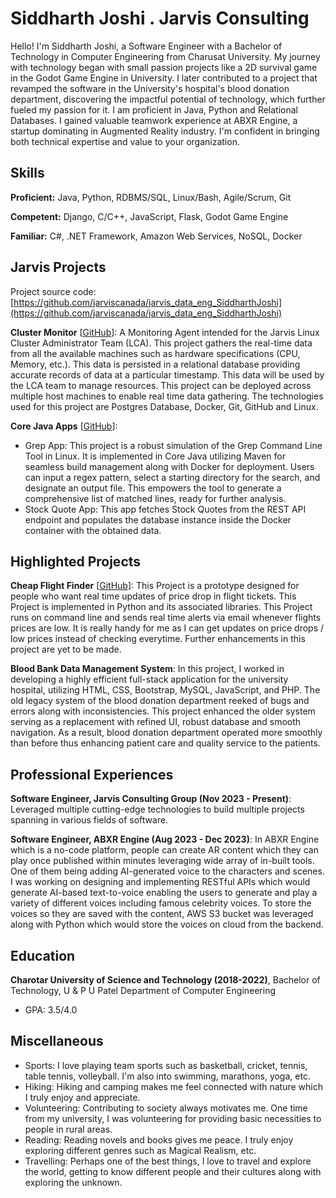 # Siddharth Joshi . Jarvis Consulting

Hello! I'm Siddharth Joshi, a Software Engineer with a Bachelor of Technology in Computer Engineering from Charusat University. My journey with technology began with small passion projects like a 2D survival game in the Godot Game Engine in University. I later contributed to a project that revamped the software in the University's hospital's blood donation department, discovering the impactful potential of technology, which further fueled my passion for it. I am proficient in Java, Python and Relational Databases. I gained valuable teamwork experience at ABXR Engine, a startup dominating in Augmented Reality industry. I'm confident in bringing both technical expertise and value to your organization.

## Skills

**Proficient:** Java, Python, RDBMS/SQL, Linux/Bash, Agile/Scrum, Git

**Competent:** Django, C/C++, JavaScript, Flask, Godot Game Engine

**Familiar:** C#, .NET Framework, Amazon Web Services, NoSQL, Docker

## Jarvis Projects

Project source code: [https://github.com/jarviscanada/jarvis_data_eng_SiddharthJoshi](https://github.com/jarviscanada/jarvis_data_eng_SiddharthJoshi)


**Cluster Monitor** [[GitHub](https://github.com/jarviscanada/jarvis_data_eng_SiddharthJoshi/tree/master/linux_sql)]: A Monitoring Agent intended for the Jarvis Linux Cluster Administrator Team (LCA). This project gathers the real-time data from all the available machines such as hardware specifications (CPU, Memory, etc.). This data is persisted in a relational database providing accurate records of data at a particular timestamp. This data will be used by the LCA team to manage resources. This project can be deployed across multiple host machines to enable real time data gathering. The technologies used for this project are Postgres Database, Docker, Git, GitHub and Linux.

**Core Java Apps** [[GitHub](https://github.com/jarviscanada/jarvis_data_eng_SiddharthJoshi/tree/master/core_java)]:
      
  - Grep App: This project is a robust simulation of the Grep Command Line Tool in Linux. It is implemented in Core Java utilizing Maven for seamless build management along with Docker for deployment. Users can input a regex pattern, select a starting directory for the search, and designate an output file. This empowers the tool to generate a comprehensive list of matched lines, ready for further analysis.
  - Stock Quote App: This app fetches Stock Quotes from the REST API endpoint and populates the database instance inside the Docker container with the obtained data.


## Highlighted Projects
**Cheap Flight Finder** [[GitHub](https://github.com/Clandoor/CheapFlightFinder)]: This Project is a prototype designed for people who want real time updates of price drop in flight tickets. This Project is implemented in Python and its associated libraries. This Project runs on command line and sends real time alerts via email whenever flights prices are low. It is really handy for me as I can get updates on price drops / low prices instead of checking everytime. Further enhancements in this project are yet to be made.

**Blood Bank Data Management System**: In this project, I worked in developing a highly efficient full-stack application for the university hospital, utilizing HTML, CSS, Bootstrap, MySQL, JavaScript, and PHP. The old legacy system of the blood donation department reeked of bugs and errors along with inconsistencies. This project enhanced the older system serving as a replacement with refined UI, robust database and smooth navigation. As a result, blood donation department operated more smoothly than before thus enhancing patient care and quality service to the patients.


## Professional Experiences

**Software Engineer, Jarvis Consulting Group (Nov 2023 - Present)**: Leveraged multiple cutting-edge technologies to build multiple projects spanning in various fields of software.

**Software Engineer, ABXR Engine (Aug 2023 - Dec 2023)**: In ABXR Engine which is a no-code platform, people can create AR content which they can play once published within minutes leveraging wide array of in-built tools. One of them being adding AI-generated voice to the characters and scenes. I was working on designing and implementing RESTful APIs which would generate AI-based text-to-voice enabling the users to generate and play a variety of different voices including famous celebrity voices. To store the voices so they are saved with the content, AWS S3 bucket was leveraged along with Python which would store the voices on cloud from the backend.


## Education
**Charotar University of Science and Technology (2018-2022)**, Bachelor of Technology, U & P U Patel Department of Computer Engineering
- GPA: 3.5/4.0


## Miscellaneous
- Sports: I love playing team sports such as basketball, cricket, tennis, table tennis, volleyball. I'm also into swimming, marathons, yoga, etc.
- Hiking: Hiking and camping makes me feel connected with nature which I truly enjoy and appreciate.
- Volunteering: Contributing to society always motivates me. One time from my university, I was volunteering for providing basic necessities to people in rural areas.
- Reading: Reading novels and books gives me peace. I truly enjoy exploring different genres such as Magical Realism, etc.
- Travelling: Perhaps one of the best things, I love to travel and explore the world, getting to know different people and their cultures along with exploring the unknown.